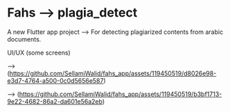 # Fahs --> plagia_detect

A new Flutter app project --> For detecting plagiarized contents from arabic documents.

UI/UX (some screens)

--> (https://github.com/SellamiWalid/fahs_app/assets/119450519/d8026e98-e3d7-4764-a500-0c0d5656e587)

--> (https://github.com/SellamiWalid/fahs_app/assets/119450519/b3bf1713-9e22-4682-86a2-da601e56a2eb)
